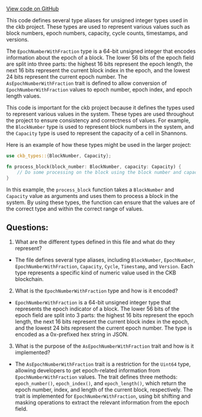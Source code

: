 [View code on GitHub](https://github.com/nervosnetwork/ckb/util/jsonrpc-types/src/primitive.rs)

This code defines several type aliases for unsigned integer types used in the ckb project. These types are used to represent various values such as block numbers, epoch numbers, capacity, cycle counts, timestamps, and versions. 

The `EpochNumberWithFraction` type is a 64-bit unsigned integer that encodes information about the epoch of a block. The lower 56 bits of the epoch field are split into three parts: the highest 16 bits represent the epoch length, the next 16 bits represent the current block index in the epoch, and the lowest 24 bits represent the current epoch number. The `AsEpochNumberWithFraction` trait is defined to allow conversion of `EpochNumberWithFraction` values to epoch number, epoch index, and epoch length values.

This code is important for the ckb project because it defines the types used to represent various values in the system. These types are used throughout the project to ensure consistency and correctness of values. For example, the `BlockNumber` type is used to represent block numbers in the system, and the `Capacity` type is used to represent the capacity of a cell in Shannons. 

Here is an example of how these types might be used in the larger project:

```rust
use ckb_types::{BlockNumber, Capacity};

fn process_block(block_number: BlockNumber, capacity: Capacity) {
    // Do some processing on the block using the block number and capacity values
}
```

In this example, the `process_block` function takes a `BlockNumber` and `Capacity` value as arguments and uses them to process a block in the system. By using these types, the function can ensure that the values are of the correct type and within the correct range of values.
## Questions: 
 1. What are the different types defined in this file and what do they represent?
- The file defines several type aliases, including `BlockNumber`, `EpochNumber`, `EpochNumberWithFraction`, `Capacity`, `Cycle`, `Timestamp`, and `Version`. Each type represents a specific kind of numeric value used in the CKB blockchain.

2. What is the `EpochNumberWithFraction` type and how is it encoded?
- `EpochNumberWithFraction` is a 64-bit unsigned integer type that represents the epoch indicator of a block. The lower 56 bits of the epoch field are split into 3 parts: the highest 16 bits represent the epoch length, the next 16 bits represent the current block index in the epoch, and the lowest 24 bits represent the current epoch number. The type is encoded as a 0x-prefixed hex string in JSON.

3. What is the purpose of the `AsEpochNumberWithFraction` trait and how is it implemented?
- The `AsEpochNumberWithFraction` trait is a restriction for the `Uint64` type, allowing developers to get epoch-related information from `EpochNumberWithFraction` values. The trait defines three methods: `epoch_number()`, `epoch_index()`, and `epoch_length()`, which return the epoch number, index, and length of the current block, respectively. The trait is implemented for `EpochNumberWithFraction`, using bit shifting and masking operations to extract the relevant information from the epoch field.